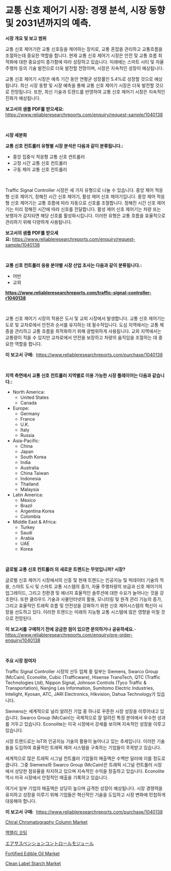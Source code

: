<p><h1>교통 신호 제어기 시장: 경쟁 분석, 시장 동향 및 2031년까지의 예측.</h1></p><p><strong>시장 개요 및 보고 범위</strong></p>
<p><p>교통 신호 제어기란 교통 신호등을 제어하는 장치로, 교통 혼잡을 관리하고 교통흐름을 조절하는데 중요한 역할을 합니다. 현재 교통 신호 제어기 시장은 안전 및 교통 흐름 최적화에 대한 중요성이 증가함에 따라 성장하고 있습니다. 미래에는 스마트 시티 및 자율 주행차 등의 기술 발전으로 더욱 발전할 전망이며, 시장은 지속적인 성장이 예상됩니다.</p><p>교통 신호 제어기 시장은 예측 기간 동안 연평균 성장률인 5.4%로 성장할 것으로 예상됩니다. 최신 시장 동향 및 시장 예측을 통해 교통 신호 제어기 시장은 더욱 발전할 것으로 전망됩니다. 또한, 최신 기술과 트렌드를 반영하여 교통 신호 제어기 시장은 지속적인 진화가 예상됩니다.</p></p>
<p><strong>보고서의 샘플 PDF를 받으세요:</strong> <a href="https://www.reliableresearchreports.com/enquiry/request-sample/1040138">https://www.reliableresearchreports.com/enquiry/request-sample/1040138</a></p>
<p>&nbsp;</p>
<p><strong>시장 세분화</strong></p>
<p><strong>교통 신호 컨트롤러 유형별 시장 분석은 다음과 같이 분류됩니다.:</strong></p>
<p><ul><li>중앙 집중식 적응형 교통 신호 컨트롤러</li><li>고정 시간 교통 신호 컨트롤러</li><li>구동 제어 교통 신호 컨트롤러</li></ul></p>
<p>&nbsp;</p>
<p><p>Traffic Signal Controller 시장은 세 가지 유형으로 나눌 수 있습니다. 중앙 제어 적응형 신호 제어기, 정해진 시간 신호 제어기, 활성 제어 신호 제어기입니다. 중앙 제어 적응형 신호 제어기는 교통 흐름에 따라 자동으로 신호를 조절합니다. 정해진 시간 신호 제어기는 미리 정해진 시간에 따라 신호를 전달합니다. 활성 제어 신호 제어기는 차량 또는 보행자가 감지되면 해당 신호를 활성화시킵니다. 이러한 유형은 교통 흐름을 효율적으로 관리하기 위해 다양하게 사용됩니다.</p></p>
<p><strong>보고서의 샘플 PDF를 받으세요:</strong>&nbsp;<a href="https://www.reliableresearchreports.com/enquiry/request-sample/1040138">https://www.reliableresearchreports.com/enquiry/request-sample/1040138</a></p>
<p>&nbsp;</p>
<p><strong> 교통 신호 컨트롤러 응용 분야별 시장 산업 조사는 다음과 같이 분류됩니다.:</strong></p>
<p><ul><li>어반</li><li>교외</li></ul></p>
<p><strong><a href="https://www.reliableresearchreports.com/traffic-signal-controller-r1040138">https://www.reliableresearchreports.com/traffic-signal-controller-r1040138</a></strong></p>
<p>&nbsp;</p>
<p><p>교통 신호 제어기 시장의 적용은 도시 및 교외 시장에서 발생합니다. 교통 신호 제어기는 도로 및 교차로에서 안전과 순서를 유지하는 데 필수적입니다. 도심 지역에서는 교통 체증을 관리하고 교통 흐름을 최적화하기 위해 광범위하게 사용됩니다. 교외 지역에서는 교통량이 적을 수 있지만 교차로에서 안전을 보장하고 차량의 움직임을 조절하는 데 중요한 역할을 합니다.</p></p>
<p><strong>이 보고서 구매:</strong>&nbsp; <a href="https://www.reliableresearchreports.com/purchase/1040138">https://www.reliableresearchreports.com/purchase/1040138</a></p>
<p>&nbsp;</p>
<p><strong>지역 측면에서 교통 신호 컨트롤러 지역별로 이용 가능한 시장 플레이어는 다음과 같습니다.:</strong></p>
<p><ul>
    <li>
        North America:
        <ul>
            <li>United States</li>
            <li>Canada</li>
        </ul>
    </li>
    <li>
        Europe:
        <ul>
            <li>Germany</li>
            <li>France</li>
            <li>U.K.</li>
            <li>Italy</li>
            <li>Russia</li>
        </ul>
    </li>
    <li>
        Asia-Pacific:
        <ul>
            <li>China</li>
            <li>Japan</li>
            <li>South Korea</li>
            <li>India</li>
            <li>Australia</li>
            <li>China Taiwan</li>
            <li>Indonesia</li>
            <li>Thailand</li>
            <li>Malaysia</li>
        </ul>
    </li>
    <li>
        Latin America:
        <ul>
            <li>Mexico</li>
            <li>Brazil</li>
            <li>Argentina Korea</li>
            <li>Colombia</li>
        </ul>
    </li>
    <li>
        Middle East & Africa:
        <ul>
            <li>Turkey</li>
            <li>Saudi</li>
            <li>Arabia</li>
            <li>UAE</li>
            <li>Korea</li>
        </ul>
    </li>
    </ul></p>
<p>&nbsp;</p>
<p><strong>글로벌 교통 신호 컨트롤러 의 새로운 트렌드는 무엇입니까? 시장?</strong></p>
<p><p>글로벌 신호 제어기 시장에서의 신흥 및 현재 트렌드는 인공지능 및 빅데이터 기술의 적용, 스마트 도시 및 스마트 교통 시스템의 증가, 자율 주행차량의 보급과 신호 제어기의 업그레이드, 그리고 친환경 및 에너지 효율적인 솔루션에 대한 수요가 늘어나는 것을 강조한다. 또한 클라우드 기술과 사물인터넷의 활용, 모니터링 및 원격 관리 기능의 증가, 그리고 효율적인 트래픽 흐름 및 안전성을 강화하기 위한 신호 제어시스템의 혁신이 시장을 선도하고 있다. 이러한 트렌드는 미래의 지능형 교통 시스템에 많은 영향을 미칠 것으로 전망된다.</p></p>
<p><strong>이 보고서를 구매하기 전에 궁금한 점이 있으면 문의하거나 공유하세요.</strong>- <a href="https://www.reliableresearchreports.com/enquiry/pre-order-enquiry/1040138">https://www.reliableresearchreports.com/enquiry/pre-order-enquiry/1040138</a></p>
<p>&nbsp;</p>
<p><strong>주요 시장 참여자</strong></p>
<p><p>Traffic Signal Controller 시장의 선두 업체 중 일부는 Siemens, Swarco Group (McCain), Econolite, Cubic (Trafficware), Hisense TransTech, QTC (Traffic Technologies Ltd), Nippon Signal, Johnson Controls (Tyco Traffic & Transportation), Nanjing Les Information, Sumitomo Electric Industries, Intelight, Kyosan, ATC, JARI Electronics, Hikvision, Dahua Technology가 있습니다.</p><p>Siemens는 세계적으로 널리 알려진 기업 중 하나로 꾸준한 시장 성장을 이루어내고 있습니다. Swarco Group (McCain)는 국제적으로 잘 알려진 특정 분야에서 우수한 성과를 거두고 있습니다. Econolite는 미국 시장에서 강세를 보이며 지속적인 성장을 이루고 있습니다.</p><p>시장 트렌드로는 IoT와 인공지능 기술의 활용이 늘어나고 있는 추세입니다. 이러한 기술들을 도입하여 효율적인 트래픽 제어 시스템을 구축하는 기업들이 주목받고 있습니다.</p><p>세계적으로 많은 트래픽 시그널 컨트롤러 기업들의 매출액은 수백만 달러에 이를 정도로 큽니다. 그중 Siemens와 Swarco Group (McCain)은 트래픽 시그널 컨트롤러 시장에서 상당한 점유율을 차지하고 있으며 지속적인 수익을 창출하고 있습니다. Econolite 역시 미국 시장에서 안정적인 매출을 기록하고 있습니다.</p><p>여기서 일부 기업의 매출액은 상당히 높으며 급격한 성장이 예상됩니다. 시장 경쟁력을 유지하고 성장을 이루기 위해 기업들은 혁신적인 기술을 도입하고 시장 변화에 민첩하게 대응해야 합니다.</p></p>
<p><strong>이 보고서 구매:</strong>&nbsp;&nbsp;<a href="https://www.reliableresearchreports.com/purchase/1040138">https://www.reliableresearchreports.com/purchase/1040138</a></p>
<p><p><a href="https://issuu.com/reportprime-2/docs/chiral-chromatography-column-market-size-2030.pptx">Chiral Chromatography Column Market</a></p><p><a href="https://github.com/vss5505pa7z1p/Market-Research-Report-List-1/blob/main/519113816281.md">맥랠리 코팅</a></p><p><a href="https://medium.com/@henriettemills1/%E3%82%A8%E3%82%A2%E3%82%B5%E3%82%B9%E3%83%9A%E3%83%B3%E3%82%B7%E3%83%A7%E3%83%B3%E5%88%B6%E5%BE%A1%E3%83%A2%E3%82%B8%E3%83%A5%E3%83%BC%E3%83%AB%E5%B8%82%E5%A0%B4%E3%81%AF-%E5%B8%82%E5%A0%B4%E3%82%B7%E3%82%A7%E3%82%A2-%E3%82%B5%E3%82%A4%E3%82%BA-%E3%81%8A%E3%82%88%E3%81%B32031%E5%B9%B4%E3%81%BE%E3%81%A7%E3%81%AE%E4%BA%88%E6%B8%AC%E3%81%AB%E7%84%A6%E7%82%B9%E3%82%92%E5%BD%93%E3%81%A6%E3%81%A6%E3%81%84%E3%81%BE%E3%81%99-63fd221ac1ae">エアサスペンションコントロールモジュール</a></p><p><a href="https://github.com/wwwkeltoum/Market-Research-Report-List-2/blob/main/fortified-edible-oil-market.md">Fortified Edible Oil Market</a></p><p><a href="https://github.com/joannesouthgate/Market-Research-Report-List-2/blob/main/clean-label-starch-market.md">Clean Label Starch Market</a></p></p>